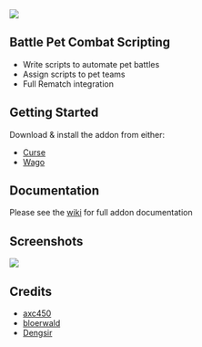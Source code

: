 <img src="https://i.imgur.com/1bVE2iW.png">

## Battle Pet Combat Scripting

- Write scripts to automate pet battles
- Assign scripts to pet teams
- Full Rematch integration

## Getting Started
Download & install the addon from either:
- [Curse](https://www.curseforge.com/wow/addons/pet-battle-scripts)
- [Wago](https://addons.wago.io/addons/pbs)

## Documentation
Please see the [wiki](https://github.com/axc450/pbs/wiki) for full addon documentation

## Screenshots
<img src="https://i.imgur.com/Gh3LTWh.png">

## Credits
- [axc450](https://github.com/axc450)
- [bloerwald](https://github.com/bloerwald)
- [Dengsir](https://github.com/DengSir)
